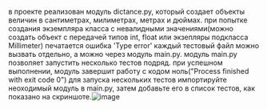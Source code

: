 в проекте реализован модуль dictance.py, который создает объекты величин в сантиметрах, милиметрах, метрах и дюймах.
при попытке создания экземпляра класса с невалидными значениями(можно создать объект с передачей типов int, float или экзепляры подкласса Millimeter) печатается ошибка 'Type error'
каждый тестовый файл можно вызвать отдельно, а можно через модуль main.py. 
модуль main.py позволяет запустить несколько тестов подряд. при успешном выполнении, модуль завершит работу с кодом ноль("Process finished with exit code 0")
для запуска нескольких тестов импортируйте неоходимый модуль в main.py, затем добавьте его в список тестов, как показано на скриншоте.![image](https://github.com/bazonly/dunder_method/assets/134084102/e3967a7c-8533-45bd-98ba-8e5ee52418c8)

